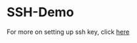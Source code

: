 # SSH-Demo
For more on setting up ssh key, click [here](https://help.github.com/articles/generating-a-new-ssh-key-and-adding-it-to-the-ssh-agent/)
